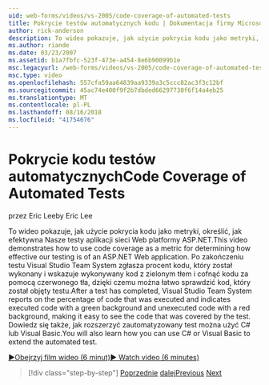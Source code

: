 ```yaml
---
uid: web-forms/videos/vs-2005/code-coverage-of-automated-tests
title: Pokrycie testów automatycznych kodu | Dokumentacja firmy Microsoft
author: rick-anderson
description: To wideo pokazuje, jak użycie pokrycia kodu jako metryki, określić, jak efektywna Nasze testy aplikacji sieci Web platformy ASP.NET. Po zakończeniu testu ma com...
ms.author: riande
ms.date: 03/23/2007
ms.assetid: b1a7fbfc-523f-473e-a454-8e6b90099b1e
msc.legacyurl: /web-forms/videos/vs-2005/code-coverage-of-automated-tests
msc.type: video
ms.openlocfilehash: 557cfa59aa64839aa9339a3c5ccc82ac3f3c12bf
ms.sourcegitcommit: 45ac74e400f9f2b7dbded66297730f6f14a4eb25
ms.translationtype: MT
ms.contentlocale: pl-PL
ms.lasthandoff: 08/16/2018
ms.locfileid: "41754676"
---
```

<a name="code-coverage-of-automated-tests"></a><span data-ttu-id="79f59-104">Pokrycie kodu testów automatycznych</span><span class="sxs-lookup"><span data-stu-id="79f59-104">Code Coverage of Automated Tests</span></span>
====================
<span data-ttu-id="79f59-105">przez Eric Lee</span><span class="sxs-lookup"><span data-stu-id="79f59-105">by Eric Lee</span></span>

<span data-ttu-id="79f59-106">To wideo pokazuje, jak użycie pokrycia kodu jako metryki, określić, jak efektywna Nasze testy aplikacji sieci Web platformy ASP.NET.</span><span class="sxs-lookup"><span data-stu-id="79f59-106">This video demonstrates how to use code coverage as a metric for determining how effective our testing is of an ASP.NET Web application.</span></span> <span data-ttu-id="79f59-107">Po zakończeniu testu Visual Studio Team System zgłasza procent kodu, który został wykonany i wskazuje wykonywany kod z zielonym tłem i cofnąć kodu za pomocą czerwonego tła, dzięki czemu można łatwo sprawdzić kod, który został objęty testu.</span><span class="sxs-lookup"><span data-stu-id="79f59-107">After a test has completed, Visual Studio Team System reports on the percentage of code that was executed and indicates executed code with a green background and unexecuted code with a red background, making it easy to see the code that was covered by the test.</span></span> <span data-ttu-id="79f59-108">Dowiedz się także, jak rozszerzyć zautomatyzowany test można użyć C# lub Visual Basic.</span><span class="sxs-lookup"><span data-stu-id="79f59-108">You will also learn how you can use C# or Visual Basic to extend the automated test.</span></span>

[<span data-ttu-id="79f59-109">&#9654;Obejrzyj film wideo (6 minut)</span><span class="sxs-lookup"><span data-stu-id="79f59-109">&#9654; Watch video (6 minutes)</span></span>](https://channel9.msdn.com/Blogs/ASP-NET-Site-Videos/code-coverage-of-automated-tests)

> [!div class="step-by-step"]
> <span data-ttu-id="79f59-110">[Poprzednie](measuring-the-business-value-of-ajax.md)
> [dalej](custom-extraction-rules-and-coded-web-tests.md)</span><span class="sxs-lookup"><span data-stu-id="79f59-110">[Previous](measuring-the-business-value-of-ajax.md)
[Next](custom-extraction-rules-and-coded-web-tests.md)</span></span>
